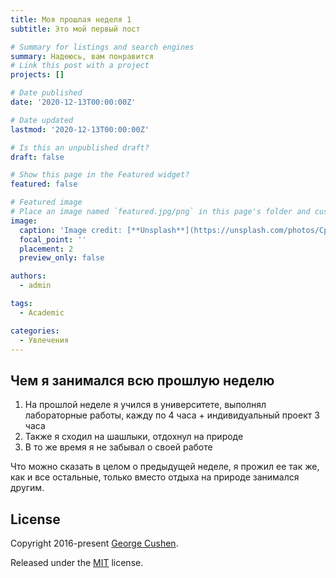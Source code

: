```yaml
---
title: Моя прошлая неделя 1
subtitle: Это мой первый пост

# Summary for listings and search engines
summary: Надеюсь, вам понравится
# Link this post with a project
projects: []

# Date published
date: '2020-12-13T00:00:00Z'

# Date updated
lastmod: '2020-12-13T00:00:00Z'

# Is this an unpublished draft?
draft: false

# Show this page in the Featured widget?
featured: false

# Featured image
# Place an image named `featured.jpg/png` in this page's folder and customize its options here.
image:
  caption: 'Image credit: [**Unsplash**](https://unsplash.com/photos/CpkOjOcXdUY)'
  focal_point: ''
  placement: 2
  preview_only: false

authors:
  - admin

tags:
  - Academic

categories:
  - Увлечения
---
```


## Чем я занимался всю прошлую неделю

1. На прошлой неделе я учился в университете, выполнял лабораторные работы, кажду по 4 часа + индивидуальный проект 3 часа
2. Также я сходил на шашлыки, отдохнул на природе
3. В то же время я не забывал о своей работе

Что можно сказать в целом о предыдущей неделе, я прожил ее так же, как и все остальные, только вместо отдыха на природе занимался другим.

## License

Copyright 2016-present [George Cushen](https://georgecushen.com).

Released under the [MIT](https://github.com/wowchemy/wowchemy-hugo-modules/blob/master/LICENSE.md) license.
